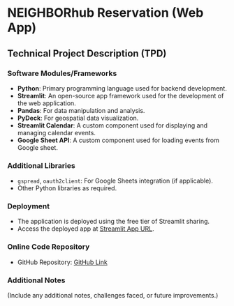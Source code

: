 # NEIGHBORhub Reservation (Web App)

## Technical Project Description (TPD)

### Software Modules/Frameworks
- **Python**: Primary programming language used for backend development.
- **Streamlit**: An open-source app framework used for the development of the web application.
- **Pandas**: For data manipulation and analysis.
- **PyDeck**: For geospatial data visualization.
- **Streamlit Calendar**: A custom component used for displaying and managing calendar events.
- **Google Sheet API**: A custom component used for loading events from Google sheet.

### Additional Libraries
- `gspread`, `oauth2client`: For Google Sheets integration (if applicable).
- Other Python libraries as required.

### Deployment
- The application is deployed using the free tier of Streamlit sharing.
- Access the deployed app at [Streamlit App URL](your_streamlit_app_url).

### Online Code Repository
- GitHub Repository: [GitHub Link](https://github.com/bilalimamoglu/neighborhub)

### Additional Notes
(Include any additional notes, challenges faced, or future improvements.)
